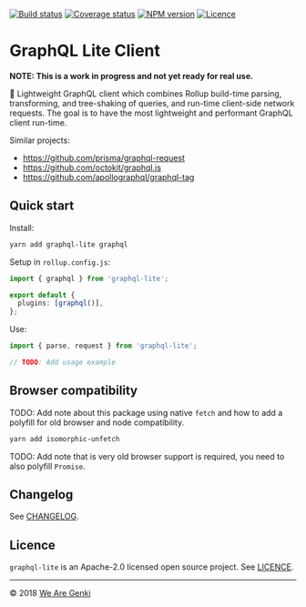 <!-- markdownlint-disable first-line-h1 -->

[![Build status](https://img.shields.io/circleci/project/github/WeAreGenki/graphql-lite.svg)](https://circleci.com/gh/WeAreGenki/graphql-lite)
[![Coverage status](https://img.shields.io/codecov/c/github/WeAreGenki/graphql-lite.svg)](https://codecov.io/gh/WeAreGenki/graphql-lite)
[![NPM version](https://img.shields.io/npm/v/graphql-lite.svg)](https://www.npmjs.com/package/graphql-lite)
[![Licence](https://img.shields.io/npm/l/graphql-lite.svg)](https://github.com/WeAreGenki/graphql-lite/blob/master/LICENCE)

# GraphQL Lite Client

**NOTE: This is a work in progress and not yet ready for real use.**

🍃 Lightweight GraphQL client which combines Rollup build-time parsing, transforming, and tree-shaking of queries, and run-time client-side network requests. The goal is to have the most lightweight and performant GraphQL client run-time.

Similar projects:

- <https://github.com/prisma/graphql-request>
- <https://github.com/octokit/graphql.js>
- <https://github.com/apollographql/graphql-tag>

## Quick start

Install:

```sh
yarn add graphql-lite graphql
```

Setup in `rollup.config.js`:

```ts
import { graphql } from 'graphql-lite';

export default {
  plugins: [graphql()],
};
```

Use:

```ts
import { parse, request } from 'graphql-lite';

// TODO: Add usage example
```

## Browser compatibility

TODO: Add note about this package using native `fetch` and how to add a polyfill for old browser and node compatibility.

```sh
yarn add isomorphic-unfetch
```

TODO: Add note that is very old browser support is required, you need to also polyfill `Promise`.

## Changelog

See [CHANGELOG](CHANGELOG.md).

## Licence

`graphql-lite` is an Apache-2.0 licensed open source project. See [LICENCE](https://github.com/WeAreGenki/graphql-lite/blob/master/LICENCE).

---

© 2018 [We Are Genki](https://wearegenki.com)
